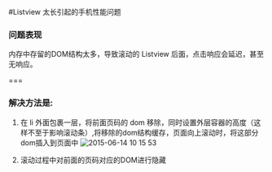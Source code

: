 #Listview 太长引起的手机性能问题

### 问题表现
内存中存留的DOM结构太多，导致滚动的 Listview 后面，点击响应会延迟，甚至无响应。

===

### 解决方法是:
1. 在 li 外面包裹一层，将前面页码的 dom 移除，同时设置外层容器的高度（这样不至于影响滚动条）,将移除的dom结构缓存，页面向上滚动时，将这部分dom插入到页面中
![2015-06-14 10 15 53](https://cloud.githubusercontent.com/assets/3880323/8146779/7e02e9a0-127e-11e5-979b-b3decd74fa5e.png)

2. 滚动过程中对前面的页码对应的DOM进行隐藏
